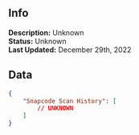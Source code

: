 ## Info
**Description:** Unknown\
**Status:** Unknown\
**Last Updated:** December 29th, 2022

## Data
```json
{
    "Snapcode Scan History": [
        // UNKNOWN
    ]
}
```